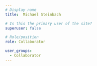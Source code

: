 ```yaml
---
# Display name
title:  Michael Steinbach

# Is this the primary user of the site?
superuser: false

# Role/position
role: Collaborator

user_groups:
  - Collaborator
---
```


